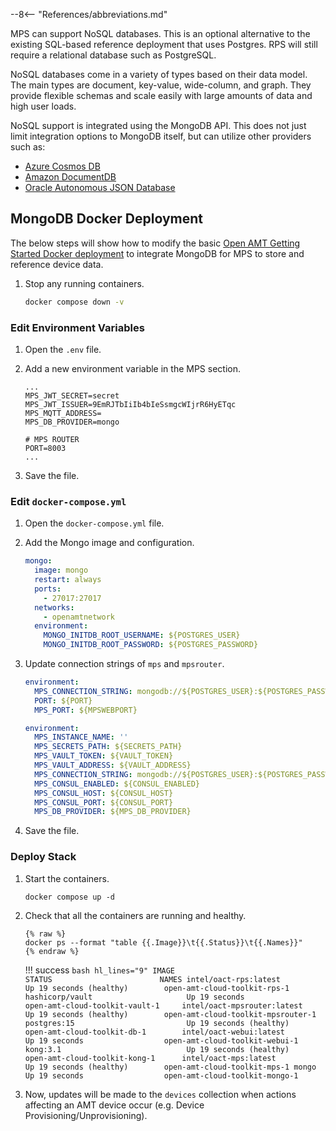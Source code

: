 --8<-- "References/abbreviations.md"

MPS can support NoSQL databases. This is an optional alternative to the existing SQL-based reference deployment that uses Postgres. RPS will still require a relational database such as PostgreSQL.

NoSQL databases come in a variety of types based on their data model. The main types are document, key-value, wide-column, and graph. They provide flexible schemas and scale easily with large amounts of data and high user loads.

NoSQL support is integrated using the MongoDB API. This does not just limit integration options to MongoDB itself, but can utilize other providers such as:

- [Azure Cosmos DB](https://azure.microsoft.com/en-us/products/cosmos-db)
- [Amazon DocumentDB](https://aws.amazon.com/documentdb/)
- [Oracle Autonomous JSON Database](https://www.oracle.com/autonomous-database/autonomous-json-database/)

## MongoDB Docker Deployment

The below steps will show how to modify the basic [Open AMT Getting Started Docker deployment](../../GetStarted/setup.md) to integrate MongoDB for MPS to store and reference device data.

1. Stop any running containers.

    ``` bash
    docker compose down -v
    ```
  
### Edit Environment Variables

1. Open the `.env` file.

2. Add a new environment variable in the MPS section.

    ``` hl_lines="5"
    ...
    MPS_JWT_SECRET=secret
    MPS_JWT_ISSUER=9EmRJTbIiIb4bIeSsmgcWIjrR6HyETqc
    MPS_MQTT_ADDRESS=
    MPS_DB_PROVIDER=mongo

    # MPS ROUTER
    PORT=8003
    ...
    ```

3. Save the file.

### Edit `docker-compose.yml`

1. Open the `docker-compose.yml` file.

2. Add the Mongo image and configuration.

    ``` yaml
    mongo:
      image: mongo
      restart: always
      ports:
        - 27017:27017
      networks:
        - openamtnetwork
      environment:
        MONGO_INITDB_ROOT_USERNAME: ${POSTGRES_USER}
        MONGO_INITDB_ROOT_PASSWORD: ${POSTGRES_PASSWORD}
    ```

3. Update connection strings of `mps` and `mpsrouter`.

    ``` yaml hl_lines="2" title="mpsrouter"
    environment:
      MPS_CONNECTION_STRING: mongodb://${POSTGRES_USER}:${POSTGRES_PASSWORD}@mongo:27017
      PORT: ${PORT}
      MPS_PORT: ${MPSWEBPORT}
    ```

    ``` yaml hl_lines="6" title="mps"
    environment: 
      MPS_INSTANCE_NAME: ''
      MPS_SECRETS_PATH: ${SECRETS_PATH}
      MPS_VAULT_TOKEN: ${VAULT_TOKEN}
      MPS_VAULT_ADDRESS: ${VAULT_ADDRESS}
      MPS_CONNECTION_STRING: mongodb://${POSTGRES_USER}:${POSTGRES_PASSWORD}@mongo:27017
      MPS_CONSUL_ENABLED: ${CONSUL_ENABLED}
      MPS_CONSUL_HOST: ${CONSUL_HOST} 
      MPS_CONSUL_PORT: ${CONSUL_PORT}
      MPS_DB_PROVIDER: ${MPS_DB_PROVIDER}
    ```

4. Save the file.

### Deploy Stack

1.  Start the containers.
    
    ```
    docker compose up -d
    ```

2. Check that all the containers are running and healthy.

    ```
    {% raw %}
    docker ps --format "table {{.Image}}\t{{.Status}}\t{{.Names}}"
    {% endraw %}
    ```
    
    !!! success
        ``` bash hl_lines="9"
        IMAGE                               STATUS                        NAMES
        intel/oact-rps:latest               Up 19 seconds (healthy)        open-amt-cloud-toolkit-rps-1      
        hashicorp/vault                     Up 19 seconds                  open-amt-cloud-toolkit-vault-1    
        intel/oact-mpsrouter:latest         Up 19 seconds (healthy)        open-amt-cloud-toolkit-mpsrouter-1
        postgres:15                         Up 19 seconds (healthy)        open-amt-cloud-toolkit-db-1       
        intel/oact-webui:latest             Up 19 seconds                  open-amt-cloud-toolkit-webui-1    
        kong:3.1                            Up 19 seconds (healthy)        open-amt-cloud-toolkit-kong-1     
        intel/oact-mps:latest               Up 19 seconds (healthy)        open-amt-cloud-toolkit-mps-1
        mongo                               Up 19 seconds                  open-amt-cloud-toolkit-mongo-1
        ```

3. Now, updates will be made to the `devices` collection when actions affecting an AMT device occur (e.g. Device Provisioning/Unprovisioning).

<br>